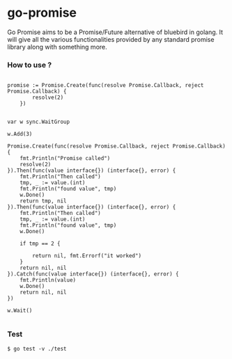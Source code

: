 # go-promise
Go Promise aims to be a Promise/Future alternative of bluebird in golang. It will give all the various functionalities provided by any standard promise library along with something more.


### How to use ?
```golang

promise := Promise.Create(func(resolve Promise.Callback, reject Promise.Callback) {
		resolve(2)
    })
    

var w sync.WaitGroup

w.Add(3)

Promise.Create(func(resolve Promise.Callback, reject Promise.Callback) {
    fmt.Println("Promise called")
    resolve(2)
}).Then(func(value interface{}) (interface{}, error) {
    fmt.Println("Then called")
    tmp, _ := value.(int)
    fmt.Println("found value", tmp)
    w.Done()
    return tmp, nil
}).Then(func(value interface{}) (interface{}, error) {
    fmt.Println("Then called")
    tmp, _ := value.(int)
    fmt.Println("found value", tmp)
    w.Done()

    if tmp == 2 {

        return nil, fmt.Errorf("it worked")
    }
    return nil, nil
}).Catch(func(value interface{}) (interface{}, error) {
    fmt.Println(value)
    w.Done()
    return nil, nil
})

w.Wait()


```

### Test
```
$ go test -v ./test
```